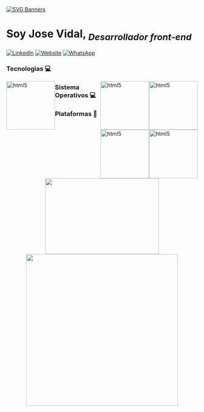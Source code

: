 
<div class="container">
	
	
[![SVG Banners](https://svg-banners.vercel.app/api?type=luminance&text1=H̶̺̰͎̮̥̻͍͚́̀̅̂̈́͊̓̓̔͜Ę̸̘̤̞͍̜͉̟̜̀̃̈́̄̐̈́̕͠L̸̘̼̹̑͠L̸͙̟̺̰̬̥̪͉͛̔̑̑͑̒́̀͝͠O̵̡̗͚̘͎̲̭͖̖͔͗̔̾̈́͆͊̕Ẅ̵̧̙͓̟͔͎̤́̈͊͆̿̆͌͗͠ͅŌ̶̯̯̙̱̺͓̹̹͕̟͒̆̔̋͛̕͝Ŕ̴̢̘͍̠̂Ļ̴̠̫̫̍͊͑̆̈́͑̇͐̑D̵̙̮̪̬̻͖̳̭̥̘͑́̏̂͊̋̕%20&width=800&height=170&)](https://github.com/Jovigovidal)

</div>



       
# **Soy Jose Vidal**,<sub>  _Desarrollador front-end_</sub>
[![LinkedIn](https://img.shields.io/badge/LinkedIn-0077B5?style=for-the-badge&logo=linkedin&logoColor=white)](https://www.linkedin.com/in/josevidalg)
[![Website](https://img.shields.io/badge/website-ＣＶ-FFFFFF?style=for-the-badge&logo=About.me&logoColor=black)](https://jovigovidal.github.io/)
[![WhatsApp](https://img.shields.io/badge/WhatsApp-25D366?style=for-the-badge&logo=whatsapp&logoColor=white)](https://wa.me/967872814) 
<br>
### Tecnologias 💻

<p align="">


<a href="https://www.w3.org/html/" target="_blank"> 
    <img src="https://cdn.jsdelivr.net/gh/devicons/devicon@latest/icons/vscode/vscode-original.svg"
         alt="html5" width="128" height="128" style="float:left; margin-left: ;" /> </a>
                  
 <a href="https://www.w3.org/html/" target="_blank"> 
    <img src="https://cdn.jsdelivr.net/gh/devicons/devicon@latest/icons/html5/html5-original.svg"
         alt="html5" width="128" height="128" style="float:right; margin-left: ;" /> </a>    

  
   <a href="https://www.w3.org/html/" target="_blank"> 
    <img src="https://cdn.jsdelivr.net/gh/devicons/devicon@latest/icons/photoshop/photoshop-original.svg"
         alt="html5" width="128" height="128" style="float:right; margin-left: ;" /> </a>




  ### Sistema Operativos 💻
  
<a href="https://www.w3.org/html/" target="_blank"> 	
    <img src="https://cdn.jsdelivr.net/gh/devicons/devicon@latest/icons/linux/linux-original.svg"
         alt="html5" width="128" height="128" style="float:right; margin-left: ;" /> </a>
        
        
<a href="https://www.w3.org/html/" target="_blank"> 
    <img src="https://cdn.jsdelivr.net/gh/devicons/devicon@latest/icons/windows11/windows11-original.svg"
         alt="html5" width="128" height="128" style="float:right; margin-left: ;" /> </a>

</p>


### Plataformas 📌

<p align="center">
    <a href="https://jovigovidal.github.io/">
      <img width="300" height="200"  src="https://cdn2.estegrafico.com/images/check.gif"/>
    </a>
    <a href="www.linkedin.com/in/josevidalg">
      <img width="400" src="https://miro.medium.com/v2/resize:fit:996/1*xNQKHj5vR7w9AcY_bDKYYw.gif"/>
</p>


